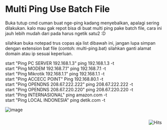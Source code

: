# Multi Ping Use Batch File

Buka tutup cmd cuman buat nge-ping kadang menyebalkan, apalagi sering dilakukan. kalo mau gak repot bisa di buat multi ping pake batch file, cara ini jauh lebih mudah dari pada harus ngetik satu2 :D

silahkan buka notepad trus copas aja list dibawah ini, jangan lupa simpan dengan extension bat file (contoh: multi-ping.bat) silahkan ganti alamat domain atau ip sesuai keperluan.

start "Ping PC SERVER 192.168.1.3" ping 192.168.1.3 -t <br>
start "Ping MODEM 192.168.7.1" ping 192.168.7.1 -t <br>
start "Ping Mikrotik 192.168.1.1" ping 192.168.1.1  -t <br>
start "Ping ACCECC POINT" Ping 192.168.80.1 -t <br>
start "Ping OPENDNS 208.67.222.222" ping 208.67.222.222 -t <br>
start "Ping OPENDNS 208.67.220.220" ping 208.67.220.220 -t <br>
start "Ping INTERNASIONAL" ping amazon.com -t <br>
start "Ping LOCAL INDONESIA" ping detik.com -t

![image](https://user-images.githubusercontent.com/42666125/111258737-24552e80-8650-11eb-975f-91ee6912ee66.png)

<img style="float:right; padding-top:10px" src="https://hits.seeyoufarm.com/api/count/incr/badge.svg?url=https%3A%2F%2Fbuananetpbun.github.io%2F&count_bg=%23C83D3D&title_bg=%23555555&icon=&icon_color=%23E7E7E7&title=hits&edge_flat=false" alt="Hits"/>
